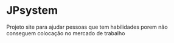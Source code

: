 # JPsystem
Projeto site para ajudar pessoas que tem habilidades porem não conseguem colocação no mercado de trabalho
